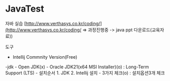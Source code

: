 # JavaTest
자바 실습
[http://www.verthasys.co.kr/coding/](http://www.verthasys.co.kr/coding/
=> 과정진행중 -> java ppt 다운로드(교육자료))

도구
- Intellij Commnity Version(Free)

-jdk - Open JDK(x)
       - Oracle JDK21(x64 MSI Installer)(o) : Long-Term Support (LTS) 
       - 설치순서
	1. JDK
	2. Intellij 설치
	- 3가지 체크(o) : 설치옵션3개 체크
